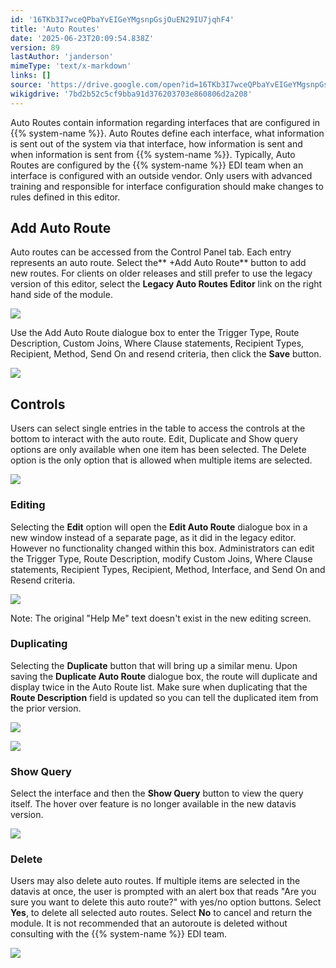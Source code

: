 ```yaml
---
id: '16TKb3I7wceQPbaYvEIGeYMgsnpGsjOuEN29IU7jqhF4'
title: 'Auto Routes'
date: '2025-06-23T20:09:54.838Z'
version: 89
lastAuthor: 'janderson'
mimeType: 'text/x-markdown'
links: []
source: 'https://drive.google.com/open?id=16TKb3I7wceQPbaYvEIGeYMgsnpGsjOuEN29IU7jqhF4'
wikigdrive: '7bd2b52c5cf9bba91d376203703e860806d2a208'
---
```

Auto Routes contain information regarding interfaces that are configured in {{% system-name %}}. Auto Routes define each interface, what information is sent out of the system via that interface, how information is sent and when information is sent from {{% system-name %}}. Typically, Auto Routes are configured by the {{% system-name %}} EDI team when an interface is configured with an outside vendor. Only users with advanced training and responsible for interface configuration should make changes to rules defined in this editor.

## Add Auto Route

Auto routes can be accessed from the Control Panel tab. Each entry represents an auto route. Select the** +Add Auto Route** button to add new routes. For clients on older releases and still prefer to use the legacy version of this editor, select the **Legacy Auto Routes Editor** link on the right hand side of the module.

![](../auto-routes.assets/3382c9cc2f7f2ab3e88e57394fc6fb6d.png)

Use the Add Auto Route dialogue box to enter the Trigger Type, Route Description, Custom Joins, Where Clause statements, Recipient Types, Recipient, Method, Send On and resend criteria, then click the **Save** button.

![](../auto-routes.assets/67de54f9d16cdd793278c2021500171d.png)

## Controls

Users can select single entries in the table to access the controls at the bottom to interact with the auto route. Edit, Duplicate and Show query options are only available when one item has been selected. The Delete option is the only option that is allowed when multiple items are selected.

![](../auto-routes.assets/791b853f38b30da9beb0d16d66d00c2d.png)

### Editing

Selecting the **Edit** option will open the **Edit Auto Route** dialogue box in a new window instead of a separate page, as it did in the legacy editor. However no functionality changed within this box. Administrators can edit the Trigger Type, Route Description, modify Custom Joins, Where Clause statements, Recipient Types, Recipient, Method, Interface, and Send On and Resend criteria.

![](../auto-routes.assets/f916a99a1e232852c6181a335e9f35a5.png)

Note: The original "Help Me" text doesn't exist in the new editing screen.

### Duplicating

Selecting the **Duplicate** button that will bring up a similar menu. Upon saving the **Duplicate Auto Route** dialogue box, the route will duplicate and display twice in the Auto Route list. Make sure when duplicating that the **Route Description** field is updated so you can tell the duplicated item from the prior version.

![](../auto-routes.assets/b72137a70faa5a7fbb30c233eb7712ba.png)

![](../auto-routes.assets/4c5f4674ba2c66d400ec76f78e5f093a.png)

### Show Query

Select the interface and then the **Show Query** button to view the query itself. The hover over feature is no longer available in the new datavis version.

![](../auto-routes.assets/0fe2d9ac3a0165b8d4d2361e9147a3a6.png)

### Delete

Users may also delete auto routes. If multiple items are selected in the datavis at once, the user is prompted with an alert box that reads "Are you sure you want to delete this auto route?" with yes/no option buttons. Select **Yes**, to delete all selected auto routes. Select **No** to cancel and return the module. It is not recommended that an autoroute is deleted without consulting with the {{% system-name %}} EDI team.

![](../auto-routes.assets/46242925a09ef3086336cebea8f41502.png)
